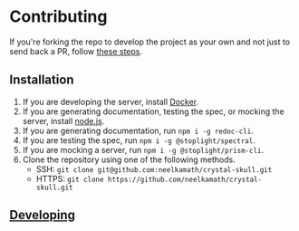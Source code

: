 # Contributing

If you're forking the repo to develop the project as your own and not just to send back a PR, follow [these steps](fork.md).

## Installation

1. If you are developing the server, install [Docker](https://hub.docker.com/search/?type=edition&offering=community).
1. If you are generating documentation, testing the spec, or mocking the server, install [node.js](https://nodejs.org/en/download/).
1. If you are generating documentation, run `npm i -g redoc-cli`.
1. If you are testing the spec, run `npm i -g @stoplight/spectral`.
1. If you are mocking a server, run `npm i -g @stoplight/prism-cli`.
1. Clone the repository using one of the following methods.
    - SSH: `git clone git@github.com:neelkamath/crystal-skull.git`
    - HTTPS: `git clone https://github.com/neelkamath/crystal-skull.git`

## [Developing](developing.md)